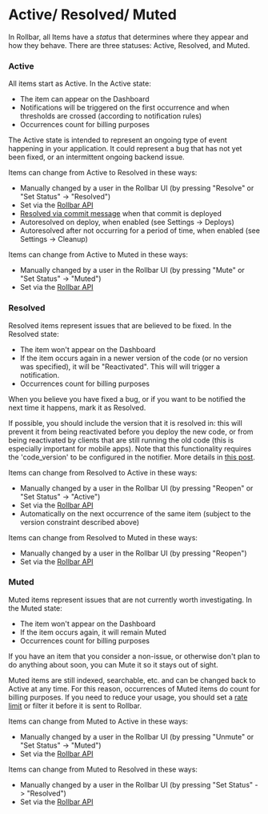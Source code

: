 # Active/ Resolved/ Muted

In Rollbar, all Items have a *status* that determines where they appear
and how they behave. There are three statuses: Active, Resolved, and
Muted.

### Active

All items start as Active. In the Active state:

-   The item can appear on the Dashboard
-   Notifications will be triggered on the first occurrence and when
    thresholds are crossed (according to notification rules)
-   Occurrences count for billing purposes

The Active state is intended to represent an ongoing type of event
happening in your application. It could represent a bug that has not yet
been fixed, or an intermittent ongoing backend issue.

Items can change from Active to Resolved in these ways:

-   Manually changed by a user in the Rollbar UI (by pressing "Resolve"
    or "Set Status" -> "Resolved")
-   Set via the [Rollbar API](https://rollbar.com/docs/api/items/#modify-an-item)
-   [Resolved via commit message](https://rollbar.com/docs/resolve-via-commits/) when that
    commit is deployed
-   Autoresolved on deploy, when enabled (see Settings -> Deploys)
-   Autoresolved after not occurring for a period of time, when enabled
    (see Settings -> Cleanup)

Items can change from Active to Muted in these ways:

-   Manually changed by a user in the Rollbar UI (by pressing "Mute" or
    "Set Status" -> "Muted")
-   Set via the [Rollbar API](https://rollbar.com/docs/api/items/#modify-an-item)

### Resolved

Resolved items represent issues that are believed to be fixed. In the
Resolved state:

-   The item won't appear on the Dashboard
-   If the item occurs again in a newer version of the code (or no
    version was specified), it will be "Reactivated". This will will
    trigger a notification.
-   Occurrences count for billing purposes

When you believe you have fixed a bug, or if you want to be notified the
next time it happens, mark it as Resolved.

If possible, you should include the version that it is resolved in: this
will prevent it from being reactivated before you deploy the new code,
or from being reactivated by clients that are still running the old code
(this is especially important for mobile apps). Note that this
functionality requires the 'code\_version' to be configured in the
notifier. More details in [this post](https://rollbar.com/blog/resolving-rollbar-items-in-versions).

Items can change from Resolved to Active in these ways:

-   Manually changed by a user in the Rollbar UI (by pressing "Reopen"
    or "Set Status" -> "Active")
-   Set via the [Rollbar API](https://rollbar.com/docs/api/items/#modify-an-item)
-   Automatically on the next occurrence of the same item (subject to
    the version constraint described above)

Items can change from Resolved to Muted in these ways:

-   Manually changed by a user in the Rollbar UI (by pressing "Reopen")
-   Set via the [Rollbar API](https://rollbar.com/docs/api/items/#modify-an-item)

### Muted

Muted items represent issues that are not currently worth
investigating. In the Muted state:

-   The item won't appear on the Dashboard
-   If the item occurs again, it will remain Muted
-   Occurrences count for billing purposes

If you have an item that you consider a non-issue, or otherwise don't
plan to do anything about soon, you can Mute it so it stays out of
sight.

Muted items are still indexed, searchable, etc. and can be changed back
to Active at any time. For this reason, occurrences of Muted items do
count for billing purposes. If you need to reduce your usage, you should
set a [rate limit](https://rollbar.com/docs/rate-limits/) or filter it
before it is sent to Rollbar.

Items can change from Muted to Active in these ways:

-   Manually changed by a user in the Rollbar UI (by pressing "Unmute"
    or "Set Status" -> "Muted")
-   Set via the [Rollbar API](https://rollbar.com/docs/api/items/#modify-an-item)

Items can change from Muted to Resolved in these ways:

-   Manually changed by a user in the Rollbar UI (by pressing "Set
    Status" -> "Resolved")
-   Set via the [Rollbar API](https://rollbar.com/docs/api/items/#modify-an-item)
